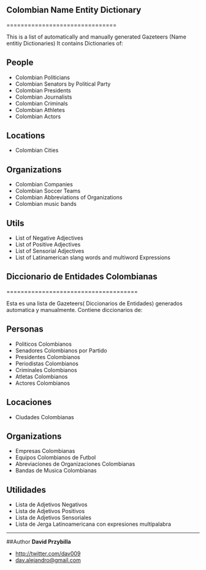 ## Colombian Name Entity Dictionary
===============================

This is a list of automatically  and manually generated Gazeteers (Name entitiy Dictionaries)
It contains Dictionaries of:

People
-------
* Colombian Politicians
* Colombian Senators by Political Party
* Colombian Presidents
* Colombian Journalists
* Colombian Criminals
* Colombian Athletes
* Colombian Actors


Locations
---------
* Colombian Cities

Organizations
-------------
* Colombian Companies
* Colombian Soccer Teams
* Colombian Abbreviations of Organizations
* Colombian music bands

Utils
-----
* List of Negative Adjectives
* List of Positive Adjectives
* List of Sensorial Adjectives
* List of Latinamerican slang words and multiword Expressions



## Diccionario de Entidades Colombianas
=====================================

Esta es una lista de Gazeteers( Diccionarios de Entidades)
generados automatica y manualmente.
Contiene diccionarios de:

Personas
-------
* Politicos Colombianos
* Senadores Colombianos por Partido
* Presidentes Colombianos
* Periodistas Colombianos
* Criminales Colombianos
* Atletas Colombianos
* Actores Colombianos


Locaciones
---------
* Ciudades Colombianas

Organizations
-------------
* Empresas Colombianas
* Equipos Colombianos de Futbol
* Abreviaciones de Organizaciones Colombianas
* Bandas de Musica Colombianas

Utilidades
-----
* Lista de Adjetivos Negativos
* Lista de Adjetivos Positivos
* Lista de Adjetivos Sensoriales
* Lista de Jerga Latinoamericana con expresiones multipalabra

* * *
##Author
**David Przybilla**
+ http://twitter.com/dav009
+ dav.alejandro@gmail.com

